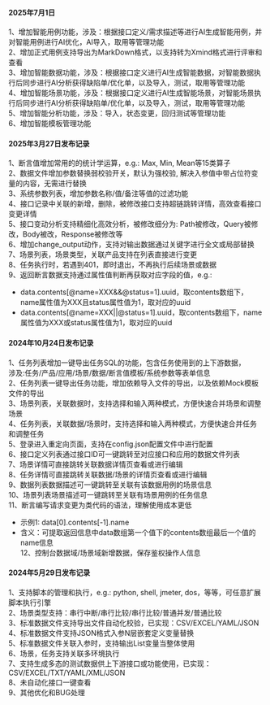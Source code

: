 #### 2025年7月1日
1、增加智能用例功能，涉及：根据接口定义/需求描述等进行AI生成智能用例，并对智能用例进行AI优化，AI导入，取用等管理功能  
2、增加正式用例支持导出为MarkDown格式，以支持转为Xmind格式进行评审和查看  
3、增加智能数据功能，涉及：根据接口定义进行AI生成智能数据，对智能数据执行后同步进行AI分析获得缺陷单/优化单，以及导入，测试，取用等管理功能  
4、增加智能场景功能，涉及：根据接口定义进行AI生成智能场景，对智能场景执行后同步进行AI分析获得缺陷单/优化单，以及导入，测试，取用等管理功能  
5、增加智能分析功能，涉及：导入，状态变更，回归测试等管理功能  
6、增加智能模板管理功能  

#### 2025年3月27日发布记录
1、断言值增加常用的的统计学运算，e.g.: Max, Min, Mean等15类算子   
2、数据文件增加参数替换弱校验开关，默认为强校验, 解决入参值中带占位符变量的内容，无需进行替换  
3、系统参数列表，增加参数名称/值/备注等值的过滤功能  
4、接口记录中关联的新增，删除，被修改接口支持超链跳转详情，高效查看接口变更详情  
5、接口变动分析支持精细化高效分析，被修改细分为: Path被修改，Query被修改，Body被改，Response被修改等  
6、增加change_output动作，支持对输出数据通过关键字进行全文或局部替换  
7、场景列表，场景类型，关联产品支持在列表直接进行变更  
8、任务执行时，若遇到401，即时退出，不再执行后续场景或数据  
9、返回断言数据支持通过属性值判断再获取对应字段的值，e.g.:  
   - data.contents[@name=XXX&&@status=1].uuid，取contents数组下，name属性值为XXX且status属性值为1，取对应的uuid  
   - data.contents[@name=XXX||@status=1].uuid，取contents数组下，name属性值为XXX或status属性值为1，取对应的uuid

#### 2024年10月24日发布记录
1、任务列表增加一键导出任务SQL的功能，包含任务使用到的上下游数据，  
   涉及:任务/产品/应用/场景/数据/断言值模板/系统参数等表单信息       
2、任务列表一键导出任务功能，增加依赖导入文件的导出，以及依赖Mock模板文件的导出  
3、场景列表，关联数据时，支持选择和输入两种模式，方便快速合并场景和调整场景  
4、任务列表，关联数据/场景时，支持选择和输入两种模式，方便快速合并任务和调整任务  
5、登录进入重定向页面，支持在config.json配置文件中进行配置  
6、接口定义列表通过接口ID可一键跳转至对应接口和应用的数据文件列表  
7、场景详情可直接跳转关联数据详情页查看或进行编辑  
8、任务详情可直接跳转关联数据/场景的详情页查看或进行编辑  
9、数据列表数据描述可一键跳转至关联有该数据用例的场景信息  
10、场景列表场景描述可一键跳转至关联有场景用例的任务信息  
11、断言编写请求变更为类代码的语法，理解使用成本更低  
   - 示例1: data[0].contents[-1].name    
   - 含义：可提取返回信息中data数组第一个值下的contents数组最后一个值的name信息    
12、控制台数据域/场景域新增数据，保存鉴权操作人信息  

#### 2024年5月29日发布记录
1、支持脚本的管理和执行，e.g.: python, shell, jmeter, dos，等等，可任意扩展脚本执行引擎  
2、场景类型支持：串行中断/串行比较/串行比较/普通并发/普通比较  
3、标准数据文件支持导出文件自动化校验，已实现：CSV/EXCEL/YAML/JSON  
4、标准数据文件支持JSON格式入参N层嵌套定义变量替换  
5、标准数据文件关联入参时，支持输出List变量当整体使用  
6、场景，任务支持关联多环境执行  
7、支持生成多态的测试数据供上下游接口或功能使用，已实现：CSV/EXCEL/TXT/YAML/XML/JSON  
8、未自动化接口一键查看  
9、其他优化和BUG处理  